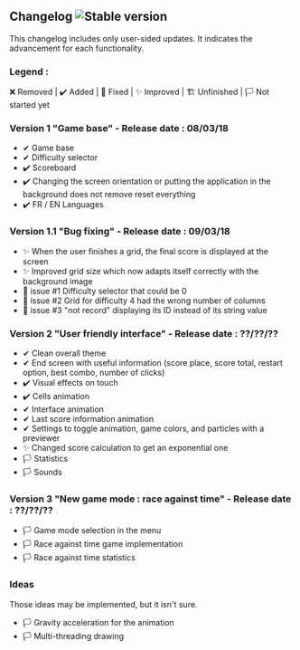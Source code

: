 ## Changelog ![Stable version](https://img.shields.io/badge/Last_stable_version-1.1-green.svg)
This changelog includes only user-sided updates. It indicates the advancement for each functionality.
### Legend :
❌ Removed | ✔️ Added | 💫 Fixed | ✨ Improved | 🏗️ Unfinished | 🏳️ Not started yet

### Version 1 "Game base" - Release date : 08/03/18
- ✔ Game base
- ✔ Difficulty selector
- ✔️ Scoreboard
- ✔️ Changing the screen orientation or putting the application in the background does not remove reset everything
- ✔️ FR / EN Languages

### Version 1.1 "Bug fixing" - Release date : 09/03/18
- ✨ When the user finishes a grid, the final score is displayed at the screen
- ✨ Improved grid size which now adapts itself correctly with the background image
- 💫 issue #1 Difficulty selector that could be 0
- 💫 issue #2 Grid for difficulty 4 had the wrong number of columns
- 💫 issue #3 "not record" displaying its ID instead of its string value

### Version 2 "User friendly interface" - Release date : ??/??/??
- ✔ Clean overall theme
- ✔ End screen with useful information (score place, score total, restart option, best combo, number of clicks)
- ✔️ Visual effects on touch
- ✔️ Cells animation
- ✔ Interface animation
- ✔ Last score information animation
- ✔ Settings to toggle animation, game colors, and particles with a previewer
- ✨ Changed score calculation to get an exponential one
- 🏳 Statistics
- 🏳 Sounds

### Version 3 "New game mode : race against time" - Release date : ??/??/??
- 🏳 Game mode selection in the menu
- 🏳 Race against time game implementation
- 🏳 Race against time statistics

### Ideas
Those ideas may be implemented, but it isn't sure.
- 🏳 Gravity acceleration for the animation
- 🏳 Multi-threading drawing